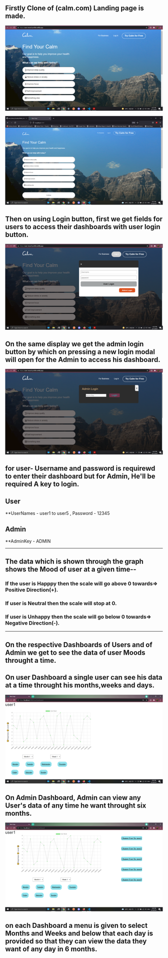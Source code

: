 ## Firstly Clone of (calm.com) Landing page is made.


![](FINAL_UI/image1.png)

![](FINAL_UI/image1.1.png)

## Then on using Login button, first we get fields for users to access their dashboards with user login button.

![](FINAL_UI/image2.png)

## On the same display we get the admin login button by which on pressing a new login modal will open for the Admin to access his dashboard.

![](FINAL_UI/image3.png)

## for user- Username and password is requirewd to enter their dashboard but for Admin, He'll be required A key to login.

## User
**UserNames - user1 to user5 , Password - 12345


## Admin 
**AdminKey -  ADMIN

-------------------------------------------------------------------------------------------------------------------------------------------------------------------
## The data which is shown through the graph shows the Mood of user at a given time--
### If the user is Happpy then the scale will go above 0 towards=> Positive Direction(+).
### If user is Neutral then the scale will stop at 0. 
### If user is Unhappy then the scale will go below 0 towards=> Negative Direction(-).
--------------------------------------------------------------------------------------------------------------------------------------------------------------------

## On the respective Dashboards of Users and of Admin we get to see the data of user Moods throught a time.

## On user Dashboard a single user can see his data at a time throught his months,weeks and days.

![](FINAL_UI/image5.png)

## On Admin Dashboard, Admin can view any User's data of any time he want throught six months.

![](FINAL_UI/image4.png)

## on each Dashboard a menu is given to select Months and Weeks and below that each day is provided so that they can view the data they want of any day in 6 months.
